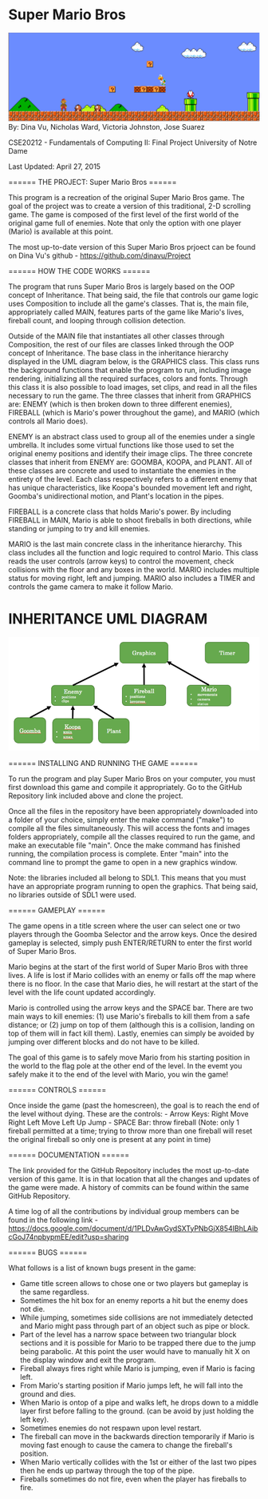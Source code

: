 # Super Mario Bros
![](https://github.com/dinavu/Project/blob/master/images/GameScreen.png)
By: Dina Vu, Nicholas Ward, Victoria Johnston, Jose Suarez

CSE20212 - Fundamentals of Computing II: Final Project
University of Notre Dame

Last Updated: April 27, 2015


====== THE PROJECT: Super Mario Bros ======

This program is a recreation of the original Super Mario Bros game.
The goal of the project was to create a version of this traditional,
2-D scrolling game. The game is composed of the first level of the
first world of the original game full of enemies. Note that only the
option with one player (Mario) is available at this point.

The most up-to-date version of this Super Mario Bros prjoect can be
found on Dina Vu's github - https://github.com/dinavu/Project


====== HOW THE CODE WORKS ======

The program that runs Super Mario Bros is largely based on the OOP
concept of Inheritance. That being said, the file that controls our
game logic uses Composition to include all the game's classes. That is,
the main file, appropriately called MAIN, features parts of the game
like Mario's lives, fireball count, and looping through collision
detection.

Outside of the MAIN file that instantiates all other classes through
Composition, the rest of our files are classes linked through the OOP
concept of Inheritance. The base class in the inheritance hierarchy
displayed in the UML diagram below, is the GRAPHICS class. This class
runs the background functions that enable the program to run, including
image rendering, initializing all the required surfaces, colors and
fonts. Through this class it is also possible to load images, set clips,
and read in all the files necessary to run the game. The three classes
that inherit from GRAPHICS are: ENEMY (which is then broken down to
three different enemies), FIREBALL (which is Mario's power throughout
the game), and MARIO (which controls all Mario does).

ENEMY is an abstract class used to group all of the enemies under a
single umbrella. It includes some virtual functions like those used to
set the original enemy positions and identify their image clips. The
three concrete classes that inherit from ENEMY are: GOOMBA, KOOPA, and
PLANT. All of these classes are concrete and used to instantiate the
enemies in the entirety of the level. Each class respectively refers to
a different enemy that has unique characteristics, like Koopa's bounded
movement left and right, Goomba's unidirectional motion, and Plant's
location in the pipes.

FIREBALL is a concrete class that holds Mario's power. By including
FIREBALL in MAIN, Mario is able to shoot fireballs in both directions,
while standing or jumping to try and kill enemies.

MARIO is the last main concrete class in the inheritance hierarchy.
This class includes all the function and logic required to control Mario.
This class reads the user controls (arrow keys) to control the movement,
check collisions with the floor and any boxes in the world. MARIO
includes multiple status for moving right, left and jumping. MARIO also
includes a TIMER and controls the game camera to make it follow Mario.

# INHERITANCE UML DIAGRAM
![](https://github.com/dinavu/Project/blob/master/images/UML_Diagram.png)


====== INSTALLING AND RUNNING THE GAME ======

To run the program and play Super Mario Bros on your computer, you must
first download this game and compile it appropriately. Go to the GitHub
Repository link included above and clone the project.

Once all the files in the repository have been appropriately downloaded
into a folder of your choice, simply enter the make command ("make") to
compile all the files simultaneously. This will access the fonts and
images folders appropriately, compile all the classes required to run the
game, and make an executable file "main". Once the make command has
finished running, the compilation process is complete. Enter "main" into
the command line to prompt the game to open in a new graphics window.

Note: the libraries included all belong to SDL1. This means that you must
have an appropriate program running to open the graphics. That being said,
no libraries outside of SDL1 were used.


====== GAMEPLAY ======

The game opens in a title screen where the user can select one or two
players through the Goomba Selector and the arrow keys. Once the desired
gameplay is selected, simply push ENTER/RETURN to enter the first world
of Super Mario Bros.

Mario begins at the start of the first world of Super Mario Bros with
three lives. A life is lost if Mario collides with an enemy or falls off
the map where there is no floor. In the case that Mario dies, he will
restart at the start of the level with the life count updated accordingly.

Mario is controlled using the arrow keys and the SPACE bar.
There are two main ways to kill enemies:
	(1) use Mario's fireballs to kill them from a safe distance; or
	(2) jump on top of them (although this is a collision, landing 
	on top of them will in fact kill them). Lastly, enemies can
	simply be avoided by jumping over different blocks and do not
	have to be killed.

The goal of this game is to safely move Mario from his starting position
in the world to the flag pole at the other end of the level. In the evemt
you safely make it to the end of the level with Mario, you win the game!


====== CONTROLS ======

Once inside the game (past the homescreen), the goal is to reach the
end of the level without dying. These are the controls:
	- Arrow Keys:
		Right	Move Right
		Left	Move Left
		Up	Jump
	- SPACE Bar: throw fireball
		(Note: only 1 fireball permitted at a time; trying to
		throw more than one fireball will reset the original
		fireball so only one is present at any point in time)


====== DOCUMENTATION ======

The link provided for the GitHub Repository includes the most up-to-date
version of this game. It is in that location that all the changes and
updates of the game were made. A history of commits can be found within
the same GitHub Repository.

A time log of all the contributions by individual group members can be found in the following link - 
https://docs.google.com/document/d/1PLDvAwGydSXTyPNbGjX854IBhLAibcGoJ74npbypmEE/edit?usp=sharing


====== BUGS ======

What follows is a list of known bugs present in the game:

- Game title screen allows to chose one or two players but gameplay
  is the same regardless.
- Sometimes the hit box for an enemy reports a hit but the enemy
  does not die.
- While jumping, sometimes side collisions are not immediately
  detected and Mario might pass through part of an object
  such as pipe or block.
- Part of the level has a narrow space between two triangular block
  sections and it is possible for Mario to be trapped there due to the
  jump being parabolic. At this point the user would have to manually
  hit X on the display window and exit the program.
- Fireball always fires right while Mario is jumping, even if Mario is
  facing left.
- From Mario's starting position if Mario jumps left, he will fall into
  the ground and dies.
- When Mario is ontop of a pipe and walks left, he drops down to a 
  middle layer first before falling to the ground. (can be avoid by
  just holding the left key).
- Sometimes enemies do not respawn upon level restart.
- The fireball can move in the backwards direction temporarily if
  Mario is moving fast enough to cause the camera to change the
  fireball's position.
- When Mario vertically collides with the 1st or either of the last two
  pipes then he ends up partway through the top of the pipe.
- Fireballs sometimes do not fire, even when the player has fireballs
  to fire.
